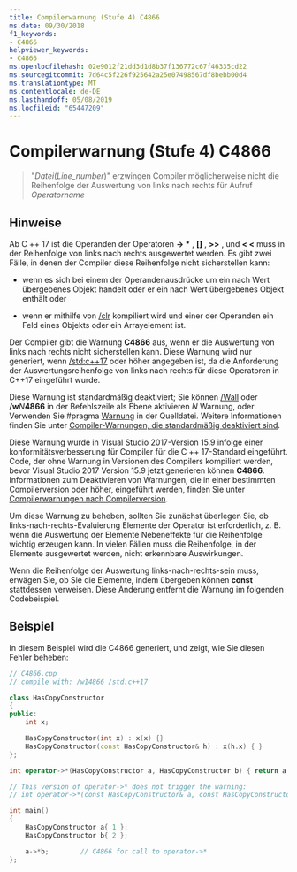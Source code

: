 ```yaml
---
title: Compilerwarnung (Stufe 4) C4866
ms.date: 09/30/2018
f1_keywords:
- C4866
helpviewer_keywords:
- C4866
ms.openlocfilehash: 02e9012f21dd3d1d8b37f136772c67f46335cd22
ms.sourcegitcommit: 7d64c5f226f925642a25e07498567df8bebb00d4
ms.translationtype: MT
ms.contentlocale: de-DE
ms.lasthandoff: 05/08/2019
ms.locfileid: "65447209"
---
```

# <a name="compiler-warning-level-4-c4866"></a>Compilerwarnung (Stufe 4) C4866

> "_Datei_(*Line_number*)" erzwingen Compiler möglicherweise nicht die Reihenfolge der Auswertung von links nach rechts für Aufruf _Operatorname_

## <a name="remarks"></a>Hinweise

Ab C ++ 17 ist die Operanden der Operatoren __-> \*__ ,  **\[]** , **>>** , und **\< \<** muss in der Reihenfolge von links nach rechts ausgewertet werden. Es gibt zwei Fälle, in denen der Compiler diese Reihenfolge nicht sicherstellen kann:

- wenn es sich bei einem der Operandenausdrücke um ein nach Wert übergebenes Objekt handelt oder er ein nach Wert übergebenes Objekt enthält oder

- wenn er mithilfe von [/clr](../../build/reference/clr-common-language-runtime-compilation.md) kompiliert wird und einer der Operanden ein Feld eines Objekts oder ein Arrayelement ist.

Der Compiler gibt die Warnung **C4866** aus, wenn er die Auswertung von links nach rechts nicht sicherstellen kann. Diese Warnung wird nur generiert, wenn [/std:c++17](../../build/reference/std-specify-language-standard-version.md) oder höher angegeben ist, da die Anforderung der Auswertungsreihenfolge von links nach rechts für diese Operatoren in C++17 eingeführt wurde.

Diese Warnung ist standardmäßig deaktiviert; Sie können [/Wall](../../build/reference/compiler-option-warning-level.md) oder __/w__*N*__4866__ in der Befehlszeile als Ebene aktivieren *N* Warnung, oder Verwenden Sie #pragma [Warnung](../../preprocessor/warning.md) in der Quelldatei. Weitere Informationen finden Sie unter [Compiler-Warnungen, die standardmäßig deaktiviert sind](../../preprocessor/compiler-warnings-that-are-off-by-default.md).

Diese Warnung wurde in Visual Studio 2017-Version 15.9 infolge einer konformitätsverbesserung für Compiler für die C ++ 17-Standard eingeführt. Code, der ohne Warnung in Versionen des Compilers kompiliert werden, bevor Visual Studio 2017 Version 15.9 jetzt generieren können **C4866**. Informationen zum Deaktivieren von Warnungen, die in einer bestimmten Compilerversion oder höher, eingeführt werden, finden Sie unter [Compilerwarnungen nach Compilerversion](compiler-warnings-by-compiler-version.md).

Um diese Warnung zu beheben, sollten Sie zunächst überlegen Sie, ob links-nach-rechts-Evaluierung Elemente der Operator ist erforderlich, z. B. wenn die Auswertung der Elemente Nebeneffekte für die Reihenfolge wichtig erzeugen kann. In vielen Fällen muss die Reihenfolge, in der Elemente ausgewertet werden, nicht erkennbare Auswirkungen.

Wenn die Reihenfolge der Auswertung links-nach-rechts-sein muss, erwägen Sie, ob Sie die Elemente, indem übergeben können **const** stattdessen verweisen. Diese Änderung entfernt die Warnung im folgenden Codebeispiel.

## <a name="example"></a>Beispiel

In diesem Beispiel wird die C4866 generiert, und zeigt, wie Sie diesen Fehler beheben:

```cpp
// C4866.cpp
// compile with: /w14866 /std:c++17

class HasCopyConstructor
{
public:
    int x;

    HasCopyConstructor(int x) : x(x) {}
    HasCopyConstructor(const HasCopyConstructor& h) : x(h.x) { }
};

int operator->*(HasCopyConstructor a, HasCopyConstructor b) { return a.x + b.x; }

// This version of operator->* does not trigger the warning:
// int operator->*(const HasCopyConstructor& a, const HasCopyConstructor& b) { return a.x + b.x; }

int main()
{
    HasCopyConstructor a{ 1 };
    HasCopyConstructor b{ 2 };

    a->*b;        // C4866 for call to operator->*
};
```
